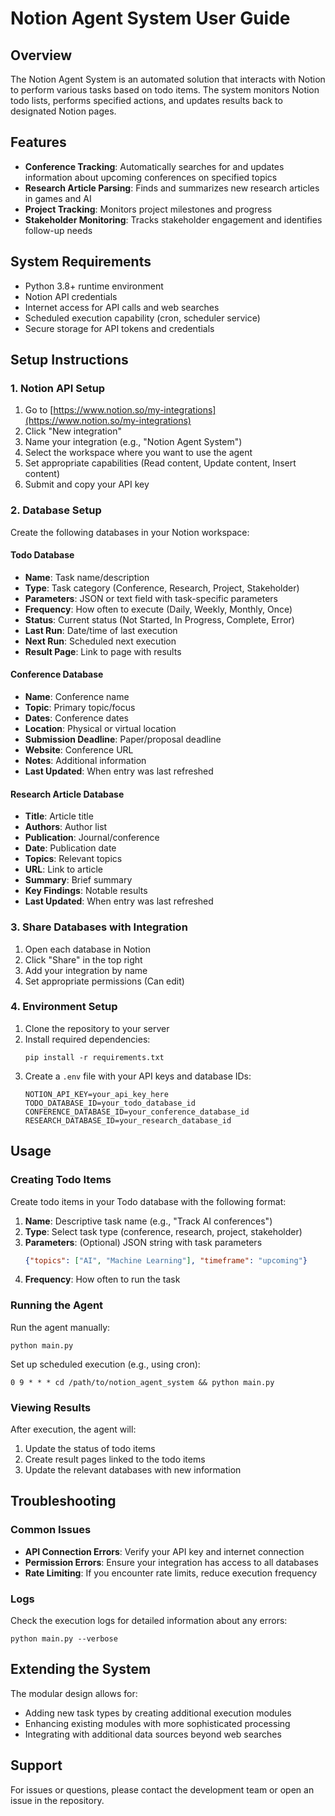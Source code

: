 # Notion Agent System User Guide

## Overview

The Notion Agent System is an automated solution that interacts with Notion to perform various tasks based on todo items. The system monitors Notion todo lists, performs specified actions, and updates results back to designated Notion pages.

## Features

- **Conference Tracking**: Automatically searches for and updates information about upcoming conferences on specified topics
- **Research Article Parsing**: Finds and summarizes new research articles in games and AI
- **Project Tracking**: Monitors project milestones and progress
- **Stakeholder Monitoring**: Tracks stakeholder engagement and identifies follow-up needs

## System Requirements

- Python 3.8+ runtime environment
- Notion API credentials
- Internet access for API calls and web searches
- Scheduled execution capability (cron, scheduler service)
- Secure storage for API tokens and credentials

## Setup Instructions

### 1. Notion API Setup

1. Go to [https://www.notion.so/my-integrations](https://www.notion.so/my-integrations)
2. Click "New integration"
3. Name your integration (e.g., "Notion Agent System")
4. Select the workspace where you want to use the agent
5. Set appropriate capabilities (Read content, Update content, Insert content)
6. Submit and copy your API key

### 2. Database Setup

Create the following databases in your Notion workspace:

#### Todo Database
- **Name**: Task name/description
- **Type**: Task category (Conference, Research, Project, Stakeholder)
- **Parameters**: JSON or text field with task-specific parameters
- **Frequency**: How often to execute (Daily, Weekly, Monthly, Once)
- **Status**: Current status (Not Started, In Progress, Complete, Error)
- **Last Run**: Date/time of last execution
- **Next Run**: Scheduled next execution
- **Result Page**: Link to page with results

#### Conference Database
- **Name**: Conference name
- **Topic**: Primary topic/focus
- **Dates**: Conference dates
- **Location**: Physical or virtual location
- **Submission Deadline**: Paper/proposal deadline
- **Website**: Conference URL
- **Notes**: Additional information
- **Last Updated**: When entry was last refreshed

#### Research Article Database
- **Title**: Article title
- **Authors**: Author list
- **Publication**: Journal/conference
- **Date**: Publication date
- **Topics**: Relevant topics
- **URL**: Link to article
- **Summary**: Brief summary
- **Key Findings**: Notable results
- **Last Updated**: When entry was last refreshed

### 3. Share Databases with Integration

1. Open each database in Notion
2. Click "Share" in the top right
3. Add your integration by name
4. Set appropriate permissions (Can edit)

### 4. Environment Setup

1. Clone the repository to your server
2. Install required dependencies:
   ```
   pip install -r requirements.txt
   ```
3. Create a `.env` file with your API keys and database IDs:
   ```
   NOTION_API_KEY=your_api_key_here
   TODO_DATABASE_ID=your_todo_database_id
   CONFERENCE_DATABASE_ID=your_conference_database_id
   RESEARCH_DATABASE_ID=your_research_database_id
   ```

## Usage

### Creating Todo Items

Create todo items in your Todo database with the following format:

1. **Name**: Descriptive task name (e.g., "Track AI conferences")
2. **Type**: Select task type (conference, research, project, stakeholder)
3. **Parameters**: (Optional) JSON string with task parameters
   ```json
   {"topics": ["AI", "Machine Learning"], "timeframe": "upcoming"}
   ```
4. **Frequency**: How often to run the task

### Running the Agent

Run the agent manually:
```
python main.py
```

Set up scheduled execution (e.g., using cron):
```
0 9 * * * cd /path/to/notion_agent_system && python main.py
```

### Viewing Results

After execution, the agent will:
1. Update the status of todo items
2. Create result pages linked to the todo items
3. Update the relevant databases with new information

## Troubleshooting

### Common Issues

- **API Connection Errors**: Verify your API key and internet connection
- **Permission Errors**: Ensure your integration has access to all databases
- **Rate Limiting**: If you encounter rate limits, reduce execution frequency

### Logs

Check the execution logs for detailed information about any errors:
```
python main.py --verbose
```

## Extending the System

The modular design allows for:
- Adding new task types by creating additional execution modules
- Enhancing existing modules with more sophisticated processing
- Integrating with additional data sources beyond web searches

## Support

For issues or questions, please contact the development team or open an issue in the repository.
